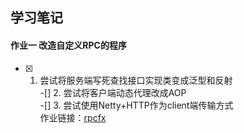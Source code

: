 **学习笔记**
-----------
#### 作业一 改造自定义RPC的程序 
-[x] 1. 尝试将服务端写死查找接口实现类变成泛型和反射 <br>
-[] 2. 尝试将客户端动态代理改成AOP <br>
-[] 3. 尝试使用Netty+HTTP作为client端传输方式 <br>
作业链接：[rpcfx](https://github.com/wuudongdong/rpcfx)